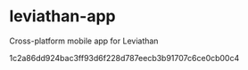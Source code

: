 # leviathan-app
Cross-platform mobile app for Leviathan

1c2a86dd924bac3ff93d6f228d787eecb3b91707c6ce0cb00c4
